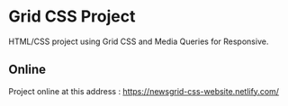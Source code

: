 # Grid CSS Project

HTML/CSS project using Grid CSS and Media Queries for Responsive.

## Online

Project online at this address : https://newsgrid-css-website.netlify.com/
